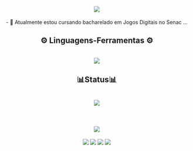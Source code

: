 <h1 align="center">
<img src="https://readme-typing-svg.herokuapp.com?font=Jersey+10&size=40&duration=4000&pause=1000&color=1CB3AD&background=FFFFFF00&center=true&width=435&lines=Bem-vindo+✨;+Me+chamo+Nicolas!;" />
</h1>

<div  align="center" >
  - 📖 Atualmente estou cursando bacharelado em Jogos Digitais no Senac ...
  <br>
</div>

<h2 align="center" >⚙️ Linguagens-Ferramentas ⚙️</h2>
<br>
<div align="center" >
  <img src="https://skillicons.dev/icons?i=blender,cs,github,notion,linkedin,ps,unity,visualstudio" />
</div>

<h2 align="center" >📊Status📊</h2>
<br>
<div align="center" >
  <picture>
  <source
    srcset="https://github-readme-stats.vercel.app/api?username=NicolasSilva24&show_icons=true&theme=dark"
    media="(prefers-color-scheme: dark)"
  />
  <source
    srcset="https://github-readme-stats.vercel.app/api?username=NicolasSilva24&show_icons=true"
    media="(prefers-color-scheme: light), (prefers-color-scheme: no-preference)"
  />
  <img src="https://github-readme-stats.vercel.app/api?username=NicolasSilva24&show_icons=true" />
</picture>
</div>
<br>

<h1 align="center">
<img src="https://readme-typing-svg.herokuapp.com?font=Jersey+10&size=40&duration=4000&pause=1000&color=1CB3AD&background=FFFFFF00&center=true&width=435&lines=Obrigado!;" />
</h1>


<div align="center" >
  <a href="https://www.artstation.com/nicolas_silva" target="_blank"><img loading="lazy" src="https://img.shields.io/badge/ArtStation-0099e5?style=for-the-badge&logo=artstation&logoColor=white" target="_blank"></a>
  <a href="https://www.instagram.com/_nicolas.arts/" target="_blank"><img loading="lazy" src="https://img.shields.io/badge/-Instagram-%23E4405F?style=for-the-badge&logo=instagram&logoColor=white" target="_blank"></a>
  <a href="https://n1cos.itch.io" target="_blank"><img loading="lazy" src="https://img.shields.io/badge/Itch.io-fa5c5c?style=for-the-badge&logo=itch.io&logoColor=white" target="_blank"></a>
  <a href = "mailto:nicolas.silva.contact@gmail.com"><img loading="lazy" src="https://img.shields.io/badge/Gmail-D14836?style=for-the-badge&logo=gmail&logoColor=white" target="_blank"></a>
</div>

